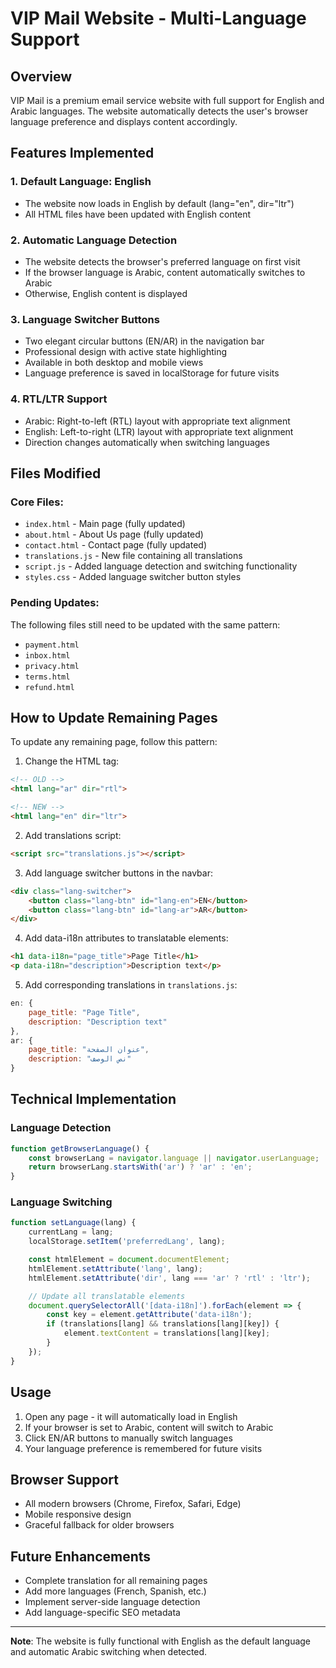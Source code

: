 # VIP Mail Website - Multi-Language Support

## Overview
VIP Mail is a premium email service website with full support for English and Arabic languages. The website automatically detects the user's browser language preference and displays content accordingly.

## Features Implemented

### 1. Default Language: English
- The website now loads in English by default (lang="en", dir="ltr")
- All HTML files have been updated with English content

### 2. Automatic Language Detection
- The website detects the browser's preferred language on first visit
- If the browser language is Arabic, content automatically switches to Arabic
- Otherwise, English content is displayed

### 3. Language Switcher Buttons
- Two elegant circular buttons (EN/AR) in the navigation bar
- Professional design with active state highlighting
- Available in both desktop and mobile views
- Language preference is saved in localStorage for future visits

### 4. RTL/LTR Support
- Arabic: Right-to-left (RTL) layout with appropriate text alignment
- English: Left-to-right (LTR) layout with appropriate text alignment
- Direction changes automatically when switching languages

## Files Modified

### Core Files:
- `index.html` - Main page (fully updated)
- `about.html` - About Us page (fully updated)
- `contact.html` - Contact page (fully updated)
- `translations.js` - New file containing all translations
- `script.js` - Added language detection and switching functionality
- `styles.css` - Added language switcher button styles

### Pending Updates:
The following files still need to be updated with the same pattern:
- `payment.html`
- `inbox.html`
- `privacy.html`
- `terms.html`
- `refund.html`

## How to Update Remaining Pages

To update any remaining page, follow this pattern:

1. Change the HTML tag:
```html
<!-- OLD -->
<html lang="ar" dir="rtl">

<!-- NEW -->
<html lang="en" dir="ltr">
```

2. Add translations script:
```html
<script src="translations.js"></script>
```

3. Add language switcher buttons in the navbar:
```html
<div class="lang-switcher">
    <button class="lang-btn" id="lang-en">EN</button>
    <button class="lang-btn" id="lang-ar">AR</button>
</div>
```

4. Add data-i18n attributes to translatable elements:
```html
<h1 data-i18n="page_title">Page Title</h1>
<p data-i18n="description">Description text</p>
```

5. Add corresponding translations in `translations.js`:
```javascript
en: {
    page_title: "Page Title",
    description: "Description text"
},
ar: {
    page_title: "عنوان الصفحة",
    description: "نص الوصف"
}
```

## Technical Implementation

### Language Detection
```javascript
function getBrowserLanguage() {
    const browserLang = navigator.language || navigator.userLanguage;
    return browserLang.startsWith('ar') ? 'ar' : 'en';
}
```

### Language Switching
```javascript
function setLanguage(lang) {
    currentLang = lang;
    localStorage.setItem('preferredLang', lang);

    const htmlElement = document.documentElement;
    htmlElement.setAttribute('lang', lang);
    htmlElement.setAttribute('dir', lang === 'ar' ? 'rtl' : 'ltr');

    // Update all translatable elements
    document.querySelectorAll('[data-i18n]').forEach(element => {
        const key = element.getAttribute('data-i18n');
        if (translations[lang] && translations[lang][key]) {
            element.textContent = translations[lang][key];
        }
    });
}
```

## Usage

1. Open any page - it will automatically load in English
2. If your browser is set to Arabic, content will switch to Arabic
3. Click EN/AR buttons to manually switch languages
4. Your language preference is remembered for future visits

## Browser Support

- All modern browsers (Chrome, Firefox, Safari, Edge)
- Mobile responsive design
- Graceful fallback for older browsers

## Future Enhancements

- Complete translation for all remaining pages
- Add more languages (French, Spanish, etc.)
- Implement server-side language detection
- Add language-specific SEO metadata

---

**Note**: The website is fully functional with English as the default language and automatic Arabic switching when detected.
